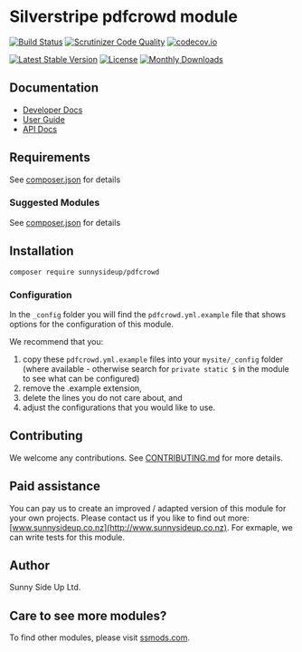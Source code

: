 # Silverstripe pdfcrowd module
[![Build Status](https://travis-ci.org/sunnysideup/silverstripe-pdfcrowd.svg?branch=master)](https://travis-ci.org/sunnysideup/silverstripe-pdfcrowd)
[![Scrutinizer Code Quality](https://scrutinizer-ci.com/g/sunnysideup/silverstripe-pdfcrowd/badges/quality-score.png?b=master)](https://scrutinizer-ci.com/g/sunnysideup/silverstripe-pdfcrowd/?branch=master)
[![codecov.io](https://codecov.io/github/sunnysideup/silverstripe-pdfcrowd/coverage.svg?branch=master)](https://codecov.io/github/sunnysideup/silverstripe-pdfcrowd?branch=master)

[![Latest Stable Version](https://poser.pugx.org/sunnysideup/pdfcrowd/version)](https://packagist.org/packages/sunnysideup/pdfcrowd)
[![License](https://poser.pugx.org/sunnysideup/pdfcrowd/license)](https://packagist.org/packages/sunnysideup/pdfcrowd)
[![Monthly Downloads](https://poser.pugx.org/sunnysideup/pdfcrowd/d/monthly)](https://packagist.org/packages/sunnysideup/pdfcrowd)


## Documentation



 * [Developer Docs](docs/en/INDEX.md)
 * [User Guide](docs/en/userguide.md)
 * [API Docs](http://docs.ssmods.com/sunnysideup/pdfcrowd/classes.xhtml)


## Requirements



See [composer.json](composer.json) for details


### Suggested Modules



See [composer.json](composer.json) for details


## Installation


```
composer require sunnysideup/pdfcrowd
```

### Configuration



In the `_config` folder you will find the `pdfcrowd.yml.example`
file that shows options for the configuration of this module.

We recommend that you:

  1. copy these `pdfcrowd.yml.example` files into your
`mysite/_config` folder (where available - otherwise search for `private static $` in the module to see what can be configured)
  2. remove the .example extension,
  3. delete the lines you do not care about, and
  4. adjust the configurations that you would like to use.


## Contributing



We welcome any contributions. See [CONTRIBUTING.md](CONTRIBUTING.md) for more details.

## Paid assistance



You can pay us to create an improved / adapted version of this module for your own projects.  Please contact us if you like to find out more: [www.sunnysideup.co.nz](http://www.sunnysideup.co.nz).  For exmaple, we can write tests for this module.  

## Author



Sunny Side Up Ltd.


## Care to see more modules?

To find other modules, please visit [ssmods.com](http://ssmods.com/).
